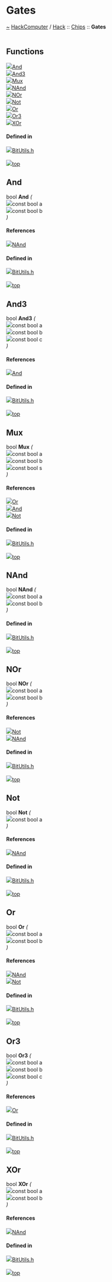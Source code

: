 <a id="gates"></a>
<h1>Gates</h1>
<a id="a00912"></a>
<a href="https://github.com/CharlesCarley/HackComputer#~">~</a>
<a href="index.md#index">HackComputer</a>
<span class="inline-text">/</span>
<a href="a00909.md#hack">Hack</a>
<span class="inline-text">::</span>
<a href="a00911.md#chips">Chips</a>
<span class="inline-text">::</span>
<span class="bold-text"><b>Gates</b></span>
<br/>
<br/>
<a id="functions"></a>
<h2>Functions</h2>
<span class="icon-list-item"><a href="#and" class="icon-list-item"><img src="../images/class.svg" class="icon-list-item"/><span class="icon-list-item">And</span>
</a>
</span>
<br/>
<span class="icon-list-item"><a href="#and3" class="icon-list-item"><img src="../images/class.svg" class="icon-list-item"/><span class="icon-list-item">And3</span>
</a>
</span>
<br/>
<span class="icon-list-item"><a href="#mux" class="icon-list-item"><img src="../images/class.svg" class="icon-list-item"/><span class="icon-list-item">Mux</span>
</a>
</span>
<br/>
<span class="icon-list-item"><a href="#nand" class="icon-list-item"><img src="../images/class.svg" class="icon-list-item"/><span class="icon-list-item">NAnd</span>
</a>
</span>
<br/>
<span class="icon-list-item"><a href="#nor" class="icon-list-item"><img src="../images/class.svg" class="icon-list-item"/><span class="icon-list-item">NOr</span>
</a>
</span>
<br/>
<span class="icon-list-item"><a href="#not" class="icon-list-item"><img src="../images/class.svg" class="icon-list-item"/><span class="icon-list-item">Not</span>
</a>
</span>
<br/>
<span class="icon-list-item"><a href="#or" class="icon-list-item"><img src="../images/class.svg" class="icon-list-item"/><span class="icon-list-item">Or</span>
</a>
</span>
<br/>
<span class="icon-list-item"><a href="#or3" class="icon-list-item"><img src="../images/class.svg" class="icon-list-item"/><span class="icon-list-item">Or3</span>
</a>
</span>
<br/>
<span class="icon-list-item"><a href="#xor" class="icon-list-item"><img src="../images/class.svg" class="icon-list-item"/><span class="icon-list-item">XOr</span>
</a>
</span>
<br/>
<a id="defined-in"></a>
<h4>Defined in</h4>
<span class="icon-list-item"><a href="https://github.com/CharlesCarley/HackComputer/blob/master/Source/Chips/BitUtils.h#L261" class="icon-list-item"><img src="../images/file.svg" class="icon-list-item"/><span class="icon-list-item">BitUtils.h</span>
</a>
</span>
<br/>
<br/>
<span class="icon-list-item"><a href="#gates" class="icon-list-item"><img src="../images/jumpToTop.svg" class="icon-list-item"/><span class="icon-list-item">top</span>
</a>
</span>
<a id="and"></a>
<h2>And</h2>
<span class="inline-text">bool</span>
<span class="bold-text"><b>And</b></span>
<span class="italic-text"><i>(</i></span>
<div class="paragraph">
<span class="paragraph"><img src="../images/horSpace24px.svg"/><span class="inline-text">const bool</span>
<span class="inline-text">a</span>
</span>
</div>
<div class="paragraph">
<span class="paragraph"><img src="../images/horSpace24px.svg"/><span class="inline-text">const bool</span>
<span class="inline-text">b</span>
</span>
</div>
<span class="italic-text"><i>)</i></span>
<a id="references"></a>
<h4>References</h4>
<div class="paragraph">
<span class="paragraph"><img src="../images/class.svg"/><a href="a00912.md#nand">NAnd</a>
</span>
</div>
<a id="defined-in"></a>
<h4>Defined in</h4>
<span class="icon-list-item"><a href="https://github.com/CharlesCarley/HackComputer/blob/master/Source/Chips/BitUtils.h#L272" class="icon-list-item"><img src="../images/file.svg" class="icon-list-item"/><span class="icon-list-item">BitUtils.h</span>
</a>
</span>
<br/>
<br/>
<span class="icon-list-item"><a href="#gates" class="icon-list-item"><img src="../images/jumpToTop.svg" class="icon-list-item"/><span class="icon-list-item">top</span>
</a>
</span>
<br/>
<a id="and3"></a>
<h2>And3</h2>
<span class="inline-text">bool</span>
<span class="bold-text"><b>And3</b></span>
<span class="italic-text"><i>(</i></span>
<div class="paragraph">
<span class="paragraph"><img src="../images/horSpace24px.svg"/><span class="inline-text">const bool</span>
<span class="inline-text">a</span>
</span>
</div>
<div class="paragraph">
<span class="paragraph"><img src="../images/horSpace24px.svg"/><span class="inline-text">const bool</span>
<span class="inline-text">b</span>
</span>
</div>
<div class="paragraph">
<span class="paragraph"><img src="../images/horSpace24px.svg"/><span class="inline-text">const bool</span>
<span class="inline-text">c</span>
</span>
</div>
<span class="italic-text"><i>)</i></span>
<a id="references"></a>
<h4>References</h4>
<div class="paragraph">
<span class="paragraph"><img src="../images/class.svg"/><a href="a00912.md#and">And</a>
</span>
</div>
<a id="defined-in"></a>
<h4>Defined in</h4>
<span class="icon-list-item"><a href="https://github.com/CharlesCarley/HackComputer/blob/master/Source/Chips/BitUtils.h#L278" class="icon-list-item"><img src="../images/file.svg" class="icon-list-item"/><span class="icon-list-item">BitUtils.h</span>
</a>
</span>
<br/>
<br/>
<span class="icon-list-item"><a href="#gates" class="icon-list-item"><img src="../images/jumpToTop.svg" class="icon-list-item"/><span class="icon-list-item">top</span>
</a>
</span>
<br/>
<a id="mux"></a>
<h2>Mux</h2>
<span class="inline-text">bool</span>
<span class="bold-text"><b>Mux</b></span>
<span class="italic-text"><i>(</i></span>
<div class="paragraph">
<span class="paragraph"><img src="../images/horSpace24px.svg"/><span class="inline-text">const bool</span>
<span class="inline-text">a</span>
</span>
</div>
<div class="paragraph">
<span class="paragraph"><img src="../images/horSpace24px.svg"/><span class="inline-text">const bool</span>
<span class="inline-text">b</span>
</span>
</div>
<div class="paragraph">
<span class="paragraph"><img src="../images/horSpace24px.svg"/><span class="inline-text">const bool</span>
<span class="inline-text">s</span>
</span>
</div>
<span class="italic-text"><i>)</i></span>
<a id="references"></a>
<h4>References</h4>
<div class="paragraph">
<span class="paragraph"><img src="../images/class.svg"/><a href="a00912.md#or">Or</a>
</span>
</div>
<div class="paragraph">
<span class="paragraph"><img src="../images/class.svg"/><a href="a00912.md#and">And</a>
</span>
</div>
<div class="paragraph">
<span class="paragraph"><img src="../images/class.svg"/><a href="a00912.md#not">Not</a>
</span>
</div>
<a id="defined-in"></a>
<h4>Defined in</h4>
<span class="icon-list-item"><a href="https://github.com/CharlesCarley/HackComputer/blob/master/Source/Chips/BitUtils.h#L304" class="icon-list-item"><img src="../images/file.svg" class="icon-list-item"/><span class="icon-list-item">BitUtils.h</span>
</a>
</span>
<br/>
<br/>
<span class="icon-list-item"><a href="#gates" class="icon-list-item"><img src="../images/jumpToTop.svg" class="icon-list-item"/><span class="icon-list-item">top</span>
</a>
</span>
<br/>
<a id="nand"></a>
<h2>NAnd</h2>
<span class="inline-text">bool</span>
<span class="bold-text"><b>NAnd</b></span>
<span class="italic-text"><i>(</i></span>
<div class="paragraph">
<span class="paragraph"><img src="../images/horSpace24px.svg"/><span class="inline-text">const bool</span>
<span class="inline-text">a</span>
</span>
</div>
<div class="paragraph">
<span class="paragraph"><img src="../images/horSpace24px.svg"/><span class="inline-text">const bool</span>
<span class="inline-text">b</span>
</span>
</div>
<span class="italic-text"><i>)</i></span>
<a id="defined-in"></a>
<h4>Defined in</h4>
<span class="icon-list-item"><a href="https://github.com/CharlesCarley/HackComputer/blob/master/Source/Chips/BitUtils.h#L262" class="icon-list-item"><img src="../images/file.svg" class="icon-list-item"/><span class="icon-list-item">BitUtils.h</span>
</a>
</span>
<br/>
<br/>
<span class="icon-list-item"><a href="#gates" class="icon-list-item"><img src="../images/jumpToTop.svg" class="icon-list-item"/><span class="icon-list-item">top</span>
</a>
</span>
<br/>
<a id="nor"></a>
<h2>NOr</h2>
<span class="inline-text">bool</span>
<span class="bold-text"><b>NOr</b></span>
<span class="italic-text"><i>(</i></span>
<div class="paragraph">
<span class="paragraph"><img src="../images/horSpace24px.svg"/><span class="inline-text">const bool</span>
<span class="inline-text">a</span>
</span>
</div>
<div class="paragraph">
<span class="paragraph"><img src="../images/horSpace24px.svg"/><span class="inline-text">const bool</span>
<span class="inline-text">b</span>
</span>
</div>
<span class="italic-text"><i>)</i></span>
<a id="references"></a>
<h4>References</h4>
<div class="paragraph">
<span class="paragraph"><img src="../images/class.svg"/><a href="a00912.md#not">Not</a>
</span>
</div>
<div class="paragraph">
<span class="paragraph"><img src="../images/class.svg"/><a href="a00912.md#nand">NAnd</a>
</span>
</div>
<a id="defined-in"></a>
<h4>Defined in</h4>
<span class="icon-list-item"><a href="https://github.com/CharlesCarley/HackComputer/blob/master/Source/Chips/BitUtils.h#L293" class="icon-list-item"><img src="../images/file.svg" class="icon-list-item"/><span class="icon-list-item">BitUtils.h</span>
</a>
</span>
<br/>
<br/>
<span class="icon-list-item"><a href="#gates" class="icon-list-item"><img src="../images/jumpToTop.svg" class="icon-list-item"/><span class="icon-list-item">top</span>
</a>
</span>
<br/>
<a id="not"></a>
<h2>Not</h2>
<span class="inline-text">bool</span>
<span class="bold-text"><b>Not</b></span>
<span class="italic-text"><i>(</i></span>
<div class="paragraph">
<span class="paragraph"><img src="../images/horSpace24px.svg"/><span class="inline-text">const bool</span>
<span class="inline-text">a</span>
</span>
</div>
<span class="italic-text"><i>)</i></span>
<a id="references"></a>
<h4>References</h4>
<div class="paragraph">
<span class="paragraph"><img src="../images/class.svg"/><a href="a00912.md#nand">NAnd</a>
</span>
</div>
<a id="defined-in"></a>
<h4>Defined in</h4>
<span class="icon-list-item"><a href="https://github.com/CharlesCarley/HackComputer/blob/master/Source/Chips/BitUtils.h#L267" class="icon-list-item"><img src="../images/file.svg" class="icon-list-item"/><span class="icon-list-item">BitUtils.h</span>
</a>
</span>
<br/>
<br/>
<span class="icon-list-item"><a href="#gates" class="icon-list-item"><img src="../images/jumpToTop.svg" class="icon-list-item"/><span class="icon-list-item">top</span>
</a>
</span>
<br/>
<a id="or"></a>
<h2>Or</h2>
<span class="inline-text">bool</span>
<span class="bold-text"><b>Or</b></span>
<span class="italic-text"><i>(</i></span>
<div class="paragraph">
<span class="paragraph"><img src="../images/horSpace24px.svg"/><span class="inline-text">const bool</span>
<span class="inline-text">a</span>
</span>
</div>
<div class="paragraph">
<span class="paragraph"><img src="../images/horSpace24px.svg"/><span class="inline-text">const bool</span>
<span class="inline-text">b</span>
</span>
</div>
<span class="italic-text"><i>)</i></span>
<a id="references"></a>
<h4>References</h4>
<div class="paragraph">
<span class="paragraph"><img src="../images/class.svg"/><a href="a00912.md#nand">NAnd</a>
</span>
</div>
<div class="paragraph">
<span class="paragraph"><img src="../images/class.svg"/><a href="a00912.md#not">Not</a>
</span>
</div>
<a id="defined-in"></a>
<h4>Defined in</h4>
<span class="icon-list-item"><a href="https://github.com/CharlesCarley/HackComputer/blob/master/Source/Chips/BitUtils.h#L283" class="icon-list-item"><img src="../images/file.svg" class="icon-list-item"/><span class="icon-list-item">BitUtils.h</span>
</a>
</span>
<br/>
<br/>
<span class="icon-list-item"><a href="#gates" class="icon-list-item"><img src="../images/jumpToTop.svg" class="icon-list-item"/><span class="icon-list-item">top</span>
</a>
</span>
<br/>
<a id="or3"></a>
<h2>Or3</h2>
<span class="inline-text">bool</span>
<span class="bold-text"><b>Or3</b></span>
<span class="italic-text"><i>(</i></span>
<div class="paragraph">
<span class="paragraph"><img src="../images/horSpace24px.svg"/><span class="inline-text">const bool</span>
<span class="inline-text">a</span>
</span>
</div>
<div class="paragraph">
<span class="paragraph"><img src="../images/horSpace24px.svg"/><span class="inline-text">const bool</span>
<span class="inline-text">b</span>
</span>
</div>
<div class="paragraph">
<span class="paragraph"><img src="../images/horSpace24px.svg"/><span class="inline-text">const bool</span>
<span class="inline-text">c</span>
</span>
</div>
<span class="italic-text"><i>)</i></span>
<a id="references"></a>
<h4>References</h4>
<div class="paragraph">
<span class="paragraph"><img src="../images/class.svg"/><a href="a00912.md#or">Or</a>
</span>
</div>
<a id="defined-in"></a>
<h4>Defined in</h4>
<span class="icon-list-item"><a href="https://github.com/CharlesCarley/HackComputer/blob/master/Source/Chips/BitUtils.h#L288" class="icon-list-item"><img src="../images/file.svg" class="icon-list-item"/><span class="icon-list-item">BitUtils.h</span>
</a>
</span>
<br/>
<br/>
<span class="icon-list-item"><a href="#gates" class="icon-list-item"><img src="../images/jumpToTop.svg" class="icon-list-item"/><span class="icon-list-item">top</span>
</a>
</span>
<br/>
<a id="xor"></a>
<h2>XOr</h2>
<span class="inline-text">bool</span>
<span class="bold-text"><b>XOr</b></span>
<span class="italic-text"><i>(</i></span>
<div class="paragraph">
<span class="paragraph"><img src="../images/horSpace24px.svg"/><span class="inline-text">const bool</span>
<span class="inline-text">a</span>
</span>
</div>
<div class="paragraph">
<span class="paragraph"><img src="../images/horSpace24px.svg"/><span class="inline-text">const bool</span>
<span class="inline-text">b</span>
</span>
</div>
<span class="italic-text"><i>)</i></span>
<a id="references"></a>
<h4>References</h4>
<div class="paragraph">
<span class="paragraph"><img src="../images/class.svg"/><a href="a00912.md#nand">NAnd</a>
</span>
</div>
<a id="defined-in"></a>
<h4>Defined in</h4>
<span class="icon-list-item"><a href="https://github.com/CharlesCarley/HackComputer/blob/master/Source/Chips/BitUtils.h#L298" class="icon-list-item"><img src="../images/file.svg" class="icon-list-item"/><span class="icon-list-item">BitUtils.h</span>
</a>
</span>
<br/>
<br/>
<span class="icon-list-item"><a href="#gates" class="icon-list-item"><img src="../images/jumpToTop.svg" class="icon-list-item"/><span class="icon-list-item">top</span>
</a>
</span>
<br/>
</div>
</div>
</body>
</html>

